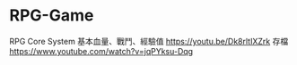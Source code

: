 # RPG-Game
RPG Core System
基本血量、戰鬥、經驗值
https://youtu.be/Dk8rltIXZrk
存檔
https://www.youtube.com/watch?v=jqPYksu-Dqg
